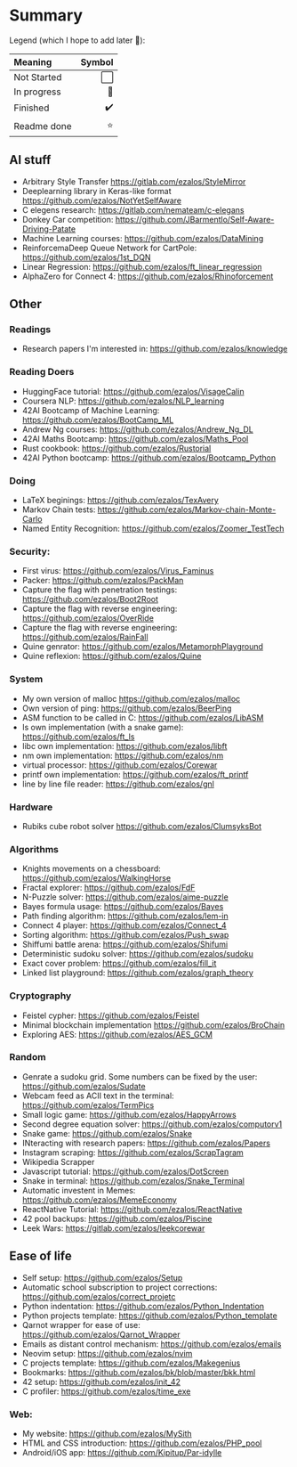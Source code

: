 # Summary

Legend (which I hope to add later 🤞):

|Meaning|Symbol|
|:-|-:|
|Not Started|⬜|
|In progress|🚧|
|Finished|✔️|
|Readme done|⭐|


## AI stuff

- Arbitrary Style Transfer https://gitlab.com/ezalos/StyleMirror
- Deeplearning library in Keras-like format https://github.com/ezalos/NotYetSelfAware
- C elegens research: https://gitlab.com/nemateam/c-elegans
- Donkey Car competition: https://github.com/JBarmentlo/Self-Aware-Driving-Patate
- Machine Learning courses: https://github.com/ezalos/DataMining
- ReinforcemaDeep Queue Network for CartPole: https://github.com/ezalos/1st_DQN
- Linear Regression: https://github.com/ezalos/ft_linear_regression
- AlphaZero for Connect 4: https://github.com/ezalos/Rhinoforcement

## Other

### Readings

- Research papers I'm interested in: https://github.com/ezalos/knowledge

### Reading Doers

- HuggingFace tutorial: https://github.com/ezalos/VisageCalin
- Coursera NLP: https://github.com/ezalos/NLP_learning
- 42AI Bootcamp of Machine Learning: https://github.com/ezalos/BootCamp_ML
- Andrew Ng courses: https://github.com/ezalos/Andrew_Ng_DL
- 42AI Maths Bootcamp: https://github.com/ezalos/Maths_Pool
- Rust cookbook: https://github.com/ezalos/Rustorial
- 42AI Python bootcamp: https://github.com/ezalos/Bootcamp_Python

### Doing

- LaTeX beginings: https://github.com/ezalos/TexAvery
- Markov Chain tests: https://github.com/ezalos/Markov-chain-Monte-Carlo
- Named Entity Recognition: https://github.com/ezalos/Zoomer_TestTech

### Security:

- First virus: https://github.com/ezalos/Virus_Faminus
- Packer: https://github.com/ezalos/PackMan
- Capture the flag with penetration testings: https://github.com/ezalos/Boot2Root
- Capture the flag with reverse engineering: https://github.com/ezalos/OverRide
- Capture the flag with reverse engineering: https://github.com/ezalos/RainFall
- Quine genrator: https://github.com/ezalos/MetamorphPlayground
- Quine reflexion: https://github.com/ezalos/Quine

### System
- My own version of malloc https://github.com/ezalos/malloc
- Own version of ping: https://github.com/ezalos/BeerPing
- ASM function to be called in C: https://github.com/ezalos/LibASM
- ls own implementation (with a snake game): https://github.com/ezalos/ft_ls
- libc own implementation: https://github.com/ezalos/libft
- nm own implementation: https://github.com/ezalos/nm
- virtual processor: https://github.com/ezalos/Corewar
- printf own implementation: https://github.com/ezalos/ft_printf
- line by line file reader: https://github.com/ezalos/gnl

### Hardware
- Rubiks cube robot solver https://github.com/ezalos/ClumsyksBot

### Algorithms

- Knights movements on a chessboard: https://github.com/ezalos/WalkingHorse
- Fractal explorer: https://github.com/ezalos/FdF
- N-Puzzle solver: https://github.com/ezalos/aime-puzzle
- Bayes formula usage: https://github.com/ezalos/Bayes
- Path finding algorithm: https://github.com/ezalos/lem-in
- Connect 4 player: https://github.com/ezalos/Connect_4
- Sorting algorithm: https://github.com/ezalos/Push_swap
- Shiffumi battle arena: https://github.com/ezalos/Shifumi
- Deterministic sudoku solver: https://github.com/ezalos/sudoku
- Exact cover problem: https://github.com/ezalos/fill_it
- Linked list playground: https://github.com/ezalos/graph_theory

### Cryptography

- Feistel cypher: https://github.com/ezalos/Feistel
- Minimal blockchain implementation https://github.com/ezalos/BroChain
- Exploring AES: https://github.com/ezalos/AES_GCM

### Random

- Genrate a sudoku grid. Some numbers can be fixed by the user: https://github.com/ezalos/Sudate
- Webcam feed as ACII text in the terminal: https://github.com/ezalos/TermPics
- Small logic game: https://github.com/ezalos/HappyArrows
- Second degree equation solver: https://github.com/ezalos/computorv1
- Snake game: https://github.com/ezalos/Snake
- INteracting with research papers: https://github.com/ezalos/Papers
- Instagram scraping: https://github.com/ezalos/ScrapTagram
- Wikipedia Scrapper
- Javascript tutorial: https://github.com/ezalos/DotScreen
- Snake in terminal: https://github.com/ezalos/Snake_Terminal
- Automatic investent in Memes: https://github.com/ezalos/MemeEconomy
- ReactNative Tutorial: https://github.com/ezalos/ReactNative
- 42 pool backups: https://github.com/ezalos/Piscine
- Leek Wars: https://gitlab.com/ezalos/leekcorewar

## Ease of life

- Self setup: https://github.com/ezalos/Setup
- Automatic school subscription to project corrections: https://github.com/ezalos/correct_projetc
- Python indentation: https://github.com/ezalos/Python_Indentation
- Python projects template: https://github.com/ezalos/Python_template
- Qarnot wrapper for ease of use: https://github.com/ezalos/Qarnot_Wrapper
- Emails as distant control mechanism: https://github.com/ezalos/emails
- Neovim setup: https://github.com/ezalos/nvim
- C projects template: https://github.com/ezalos/Makegenius
- Bookmarks: https://github.com/ezalos/bk/blob/master/bkk.html
- 42 setup: https://github.com/ezalos/init_42
- C profiler: https://github.com/ezalos/time_exe

### Web:

- My website: https://github.com/ezalos/MySith
- HTML and CSS introduction: https://github.com/ezalos/PHP_pool
- Android/iOS app: https://github.com/Kipitup/Par-idylle
